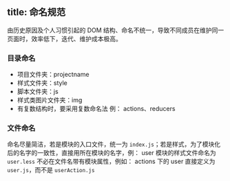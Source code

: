 title: 命名规范
---

由历史原因及个人习惯引起的 DOM 结构、命名不统一，导致不同成员在维护同一页面时，效率低下，迭代、维护成本极高。

### 目录命名

* 项目文件夹：projectname
* 样式文件夹：style
* 脚本文件夹：js
* 样式类图片文件夹：img
* 有复数结构时，要采用复数命名法
  例： actions、reducers

### 文件命名

  命名尽量简洁，若是模块的入口文件，统一为 `index.js`；若是样式，为了模块化后的名字的一致性，直接用所在模块的名字，例： user 模块的样式文件命名为 `user.less`
  不必在文件名带有模块属性，例如： actions 下的 user 直接定义为 `user.js`，而不是 `userAction.js`
